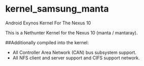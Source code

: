 kernel_samsung_manta
====================

Android Exynos Kernel For The Nexus 10

This is a Nethunter Kernel for the Nexus 10 (manta / mantaray).

##Additionally compiled into the kernel:
 - All Controller Area Network (CAN) bus subsystem support.
 - All NFS client and server support and CIFS support network.
